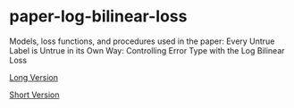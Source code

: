 # paper-log-bilinear-loss
Models, loss functions, and procedures used in the paper: Every Untrue Label is Untrue in its Own Way: Controlling Error Type with the Log Bilinear Loss

[Long Version](https://arxiv.org/pdf/1704.06062.pdf)

[Short Version](http://proceedings.mlr.press/v74/resheff17a/resheff17a.pdf)
